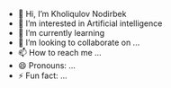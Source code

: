 - 👋 Hi, I’m Kholiqulov Nodirbek
- 👀 I’m interested in Artificial intelligence
- 🌱 I’m currently learning 
- 💞️ I’m looking to collaborate on ...
- 📫 How to reach me ...
- 😄 Pronouns: ...
- ⚡ Fun fact: ...

<!---
kholiqulov/kholiqulov is a ✨ special ✨ repository because its `README.md` (this file) appears on your GitHub profile.
You can click the Preview link to take a look at your changes.
--->
